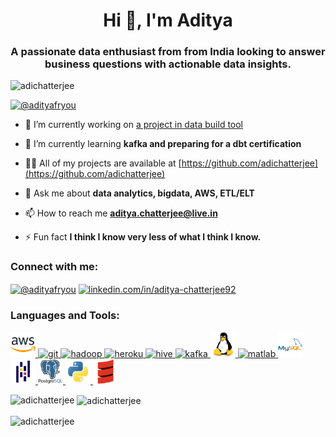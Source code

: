 <h1 align="center">Hi 👋, I'm Aditya</h1>
<h3 align="center">A passionate data enthusiast from from India looking to answer business questions with actionable data insights.</h3>

<p align="left"> <img src="https://komarev.com/ghpvc/?username=adichatterjee&label=Profile%20views&color=0e75b6&style=flat" alt="adichatterjee" /> </p>

<p align="left"> <a href="https://twitter.com/@adityafryou" target="blank"><img src="https://img.shields.io/twitter/follow/@adityafryou?logo=twitter&style=for-the-badge" alt="@adityafryou" /></a> </p>

- 🔭 I’m currently working on [a project in data build tool](https://github.com/adichatterjee/dbt-code)

- 🌱 I’m currently learning **kafka and preparing for a dbt certification**

- 👨‍💻 All of my projects are available at [https://github.com/adichatterjee](https://github.com/adichatterjee)

- 💬 Ask me about **data analytics, bigdata, AWS, ETL/ELT**

- 📫 How to reach me **aditya.chatterjee@live.in**

- ⚡ Fun fact **I think I know very less of what I think I know.**

<h3 align="left">Connect with me:</h3>
<p align="left">
<a href="https://twitter.com/@adityafryou" target="blank"><img align="center" src="https://raw.githubusercontent.com/rahuldkjain/github-profile-readme-generator/master/src/images/icons/Social/twitter.svg" alt="@adityafryou" height="30" width="40" /></a>
<a href="https://linkedin.com/in/linkedin.com/in/aditya-chatterjee92" target="blank"><img align="center" src="https://raw.githubusercontent.com/rahuldkjain/github-profile-readme-generator/master/src/images/icons/Social/linked-in-alt.svg" alt="linkedin.com/in/aditya-chatterjee92" height="30" width="40" /></a>
</p>

<h3 align="left">Languages and Tools:</h3>
<p align="left"> <a href="https://aws.amazon.com" target="_blank" rel="noreferrer"> <img src="https://raw.githubusercontent.com/devicons/devicon/master/icons/amazonwebservices/amazonwebservices-original-wordmark.svg" alt="aws" width="40" height="40"/> </a> <a href="https://git-scm.com/" target="_blank" rel="noreferrer"> <img src="https://www.vectorlogo.zone/logos/git-scm/git-scm-icon.svg" alt="git" width="40" height="40"/> </a> <a href="https://hadoop.apache.org/" target="_blank" rel="noreferrer"> <img src="https://www.vectorlogo.zone/logos/apache_hadoop/apache_hadoop-icon.svg" alt="hadoop" width="40" height="40"/> </a> <a href="https://heroku.com" target="_blank" rel="noreferrer"> <img src="https://www.vectorlogo.zone/logos/heroku/heroku-icon.svg" alt="heroku" width="40" height="40"/> </a> <a href="https://hive.apache.org/" target="_blank" rel="noreferrer"> <img src="https://www.vectorlogo.zone/logos/apache_hive/apache_hive-icon.svg" alt="hive" width="40" height="40"/> </a> <a href="https://kafka.apache.org/" target="_blank" rel="noreferrer"> <img src="https://www.vectorlogo.zone/logos/apache_kafka/apache_kafka-icon.svg" alt="kafka" width="40" height="40"/> </a> <a href="https://www.linux.org/" target="_blank" rel="noreferrer"> <img src="https://raw.githubusercontent.com/devicons/devicon/master/icons/linux/linux-original.svg" alt="linux" width="40" height="40"/> </a> <a href="https://www.mathworks.com/" target="_blank" rel="noreferrer"> <img src="https://upload.wikimedia.org/wikipedia/commons/2/21/Matlab_Logo.png" alt="matlab" width="40" height="40"/> </a> <a href="https://www.mysql.com/" target="_blank" rel="noreferrer"> <img src="https://raw.githubusercontent.com/devicons/devicon/master/icons/mysql/mysql-original-wordmark.svg" alt="mysql" width="40" height="40"/> </a> <a href="https://pandas.pydata.org/" target="_blank" rel="noreferrer"> <img src="https://raw.githubusercontent.com/devicons/devicon/2ae2a900d2f041da66e950e4d48052658d850630/icons/pandas/pandas-original.svg" alt="pandas" width="40" height="40"/> </a> <a href="https://www.postgresql.org" target="_blank" rel="noreferrer"> <img src="https://raw.githubusercontent.com/devicons/devicon/master/icons/postgresql/postgresql-original-wordmark.svg" alt="postgresql" width="40" height="40"/> </a> <a href="https://www.python.org" target="_blank" rel="noreferrer"> <img src="https://raw.githubusercontent.com/devicons/devicon/master/icons/python/python-original.svg" alt="python" width="40" height="40"/> </a> <a href="https://www.scala-lang.org" target="_blank" rel="noreferrer"> <img src="https://raw.githubusercontent.com/devicons/devicon/master/icons/scala/scala-original.svg" alt="scala" width="40" height="40"/> </a> </p>

<p><img align="left" src="https://github-readme-stats.vercel.app/api/top-langs?username=adichatterjee&show_icons=true&locale=en&layout=compact" alt="adichatterjee" /></p>

<p>&nbsp;<img align="center" src="https://github-readme-stats.vercel.app/api?username=adichatterjee&show_icons=true&locale=en" alt="adichatterjee" /></p>

<p><img align="center" src="https://github-readme-streak-stats.herokuapp.com/?user=adichatterjee&" alt="adichatterjee" /></p>
